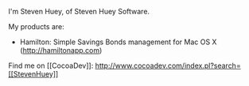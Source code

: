


I'm Steven Huey, of Steven Huey Software.

My products are:

 - Hamilton: Simple Savings Bonds management for Mac OS X (http://hamiltonapp.com)

Find me on [[CocoaDev]]: http://www.cocoadev.com/index.pl?search=[[StevenHuey]]
